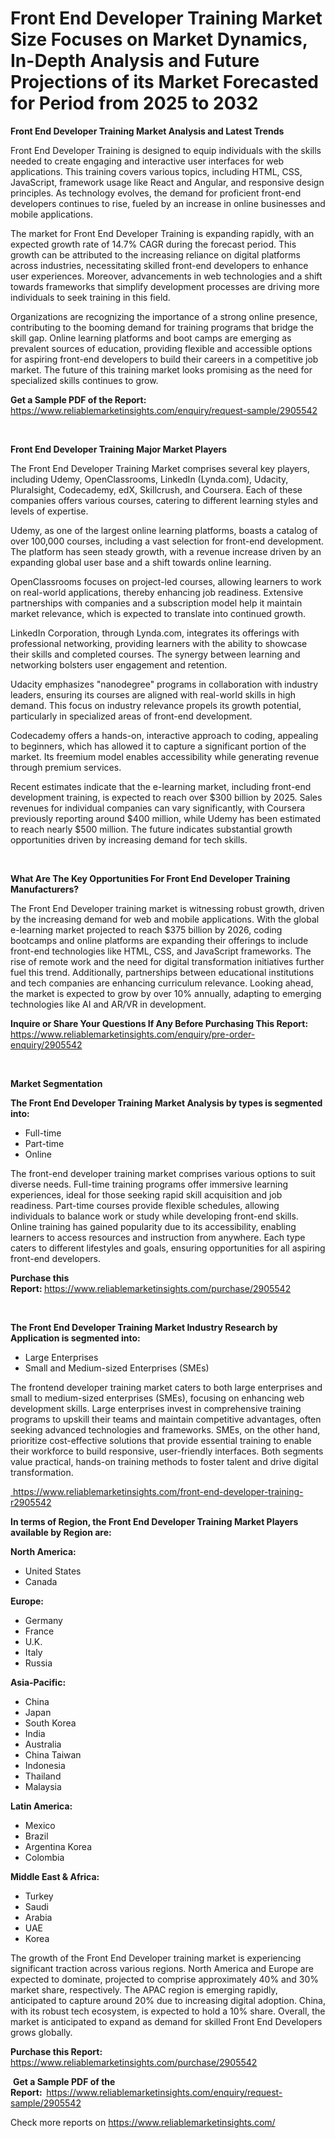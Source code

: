 <p><h1>Front End Developer Training Market Size Focuses on Market Dynamics, In-Depth Analysis and Future Projections of its Market Forecasted for Period from 2025 to 2032</h1></p><p><strong>Front End Developer Training Market Analysis and Latest Trends</strong></p>
<p><p>Front End Developer Training is designed to equip individuals with the skills needed to create engaging and interactive user interfaces for web applications. This training covers various topics, including HTML, CSS, JavaScript, framework usage like React and Angular, and responsive design principles. As technology evolves, the demand for proficient front-end developers continues to rise, fueled by an increase in online businesses and mobile applications.</p><p>The market for Front End Developer Training is expanding rapidly, with an expected growth rate of 14.7% CAGR during the forecast period. This growth can be attributed to the increasing reliance on digital platforms across industries, necessitating skilled front-end developers to enhance user experiences. Moreover, advancements in web technologies and a shift towards frameworks that simplify development processes are driving more individuals to seek training in this field.</p><p>Organizations are recognizing the importance of a strong online presence, contributing to the booming demand for training programs that bridge the skill gap. Online learning platforms and boot camps are emerging as prevalent sources of education, providing flexible and accessible options for aspiring front-end developers to build their careers in a competitive job market. The future of this training market looks promising as the need for specialized skills continues to grow.</p></p>
<p><strong>Get a Sample PDF of the Report:&nbsp;</strong> <a href="https://www.reliablemarketinsights.com/enquiry/request-sample/2905542?utm_campaign=3268&utm_medium=2&utm_source=Github&utm_content=ia&utm_term=12032025&utm_id=front-end-developer-training">https://www.reliablemarketinsights.com/enquiry/request-sample/2905542</a></p>
<p>&nbsp;</p>
<p><strong>Front End Developer Training Major Market Players</strong></p>
<p><p>The Front End Developer Training Market comprises several key players, including Udemy, OpenClassrooms, LinkedIn (Lynda.com), Udacity, Pluralsight, Codecademy, edX, Skillcrush, and Coursera. Each of these companies offers various courses, catering to different learning styles and levels of expertise.</p><p>Udemy, as one of the largest online learning platforms, boasts a catalog of over 100,000 courses, including a vast selection for front-end development. The platform has seen steady growth, with a revenue increase driven by an expanding global user base and a shift towards online learning.</p><p>OpenClassrooms focuses on project-led courses, allowing learners to work on real-world applications, thereby enhancing job readiness. Extensive partnerships with companies and a subscription model help it maintain market relevance, which is expected to translate into continued growth.</p><p>LinkedIn Corporation, through Lynda.com, integrates its offerings with professional networking, providing learners with the ability to showcase their skills and completed courses. The synergy between learning and networking bolsters user engagement and retention.</p><p>Udacity emphasizes "nanodegree" programs in collaboration with industry leaders, ensuring its courses are aligned with real-world skills in high demand. This focus on industry relevance propels its growth potential, particularly in specialized areas of front-end development.</p><p>Codecademy offers a hands-on, interactive approach to coding, appealing to beginners, which has allowed it to capture a significant portion of the market. Its freemium model enables accessibility while generating revenue through premium services.</p><p>Recent estimates indicate that the e-learning market, including front-end development training, is expected to reach over $300 billion by 2025. Sales revenues for individual companies can vary significantly, with Coursera previously reporting around $400 million, while Udemy has been estimated to reach nearly $500 million. The future indicates substantial growth opportunities driven by increasing demand for tech skills.</p></p>
<p>&nbsp;</p>
<p><strong>What Are The Key Opportunities For Front End Developer Training Manufacturers?</strong></p>
<p><p>The Front End Developer training market is witnessing robust growth, driven by the increasing demand for web and mobile applications. With the global e-learning market projected to reach $375 billion by 2026, coding bootcamps and online platforms are expanding their offerings to include front-end technologies like HTML, CSS, and JavaScript frameworks. The rise of remote work and the need for digital transformation initiatives further fuel this trend. Additionally, partnerships between educational institutions and tech companies are enhancing curriculum relevance. Looking ahead, the market is expected to grow by over 10% annually, adapting to emerging technologies like AI and AR/VR in development.</p></p>
<p><strong>Inquire or Share Your Questions If Any Before Purchasing This Report:</strong> <a href="https://www.reliablemarketinsights.com/enquiry/pre-order-enquiry/2905542?utm_campaign=3268&utm_medium=2&utm_source=Github&utm_content=ia&utm_term=12032025&utm_id=front-end-developer-training">https://www.reliablemarketinsights.com/enquiry/pre-order-enquiry/2905542</a></p>
<p>&nbsp;</p>
<p><strong>Market Segmentation</strong></p>
<p><strong>The Front End Developer Training Market Analysis by types is segmented into:</strong></p>
<p><ul><li>Full-time</li><li>Part-time</li><li>Online</li></ul></p>
<p><p>The front-end developer training market comprises various options to suit diverse needs. Full-time training programs offer immersive learning experiences, ideal for those seeking rapid skill acquisition and job readiness. Part-time courses provide flexible schedules, allowing individuals to balance work or study while developing front-end skills. Online training has gained popularity due to its accessibility, enabling learners to access resources and instruction from anywhere. Each type caters to different lifestyles and goals, ensuring opportunities for all aspiring front-end developers.</p></p>
<p><strong>Purchase this Report:&nbsp;</strong><a href="https://www.reliablemarketinsights.com/purchase/2905542?utm_campaign=3268&utm_medium=2&utm_source=Github&utm_content=ia&utm_term=12032025&utm_id=front-end-developer-training">https://www.reliablemarketinsights.com/purchase/2905542</a></p>
<p>&nbsp;</p>
<p><strong>The Front End Developer Training Market Industry Research by Application is segmented into:</strong></p>
<p><ul><li>Large Enterprises</li><li>Small and Medium-sized Enterprises (SMEs)</li></ul></p>
<p><p>The frontend developer training market caters to both large enterprises and small to medium-sized enterprises (SMEs), focusing on enhancing web development skills. Large enterprises invest in comprehensive training programs to upskill their teams and maintain competitive advantages, often seeking advanced technologies and frameworks. SMEs, on the other hand, prioritize cost-effective solutions that provide essential training to enable their workforce to build responsive, user-friendly interfaces. Both segments value practical, hands-on training methods to foster talent and drive digital transformation.</p></p>
<p><a href="https://www.reliablemarketinsights.com/front-end-developer-training-r2905542?utm_campaign=3268&utm_medium=2&utm_source=Github&utm_content=ia&utm_term=12032025&utm_id=front-end-developer-training">&nbsp;https://www.reliablemarketinsights.com/front-end-developer-training-r2905542</a></p>
<p><strong>In terms of Region, the Front End Developer Training Market Players available by Region are:</strong></p>
<p>
    <p> <strong> North America: </strong>
        <ul>
            <li>United States</li>
            <li>Canada</li>
        </ul>
        </p> 
    <p> <strong> Europe: </strong>
        <ul>
            <li>Germany</li>
            <li>France</li>
            <li>U.K.</li>
            <li>Italy</li>
            <li>Russia</li>
        </ul>
        </p> 
    <p> <strong> Asia-Pacific: </strong>
        <ul>
            <li>China</li>
            <li>Japan</li>
            <li>South Korea</li>
            <li>India</li>
            <li>Australia</li>
            <li>China Taiwan</li>
            <li>Indonesia</li>
            <li>Thailand</li>
            <li>Malaysia</li>
        </ul>
        </p> 
    <p> <strong> Latin America: </strong>
        <ul>
            <li>Mexico</li>
            <li>Brazil</li>
            <li>Argentina Korea</li>
            <li>Colombia</li>
        </ul>
        </p> 
    <p> <strong> Middle East & Africa: </strong>
        <ul>
            <li>Turkey</li>
            <li>Saudi</li>
            <li>Arabia</li>
            <li>UAE</li>
            <li>Korea</li>
        </ul>
    </p>
    </p>
<p><p>The growth of the Front End Developer training market is experiencing significant traction across various regions. North America and Europe are expected to dominate, projected to comprise approximately 40% and 30% market share, respectively. The APAC region is emerging rapidly, anticipated to capture around 20% due to increasing digital adoption. China, with its robust tech ecosystem, is expected to hold a 10% share. Overall, the market is anticipated to expand as demand for skilled Front End Developers grows globally.</p></p>
<p><strong>Purchase this Report: </strong><a href="https://www.reliablemarketinsights.com/purchase/2905542?utm_campaign=3268&utm_medium=2&utm_source=Github&utm_content=ia&utm_term=12032025&utm_id=front-end-developer-training">https://www.reliablemarketinsights.com/purchase/2905542</a></p>
<p>&nbsp;<strong>Get a Sample PDF of the Report:&nbsp;&nbsp;</strong><a href="https://www.reliablemarketinsights.com/enquiry/request-sample/2905542?utm_campaign=3268&utm_medium=2&utm_source=Github&utm_content=ia&utm_term=12032025&utm_id=front-end-developer-training">https://www.reliablemarketinsights.com/enquiry/request-sample/2905542</a></p>
<p><strong></strong></p>
<p>Check more reports on <a href="https://www.reliablemarketinsights.com/?utm_campaign=3268&utm_medium=2&utm_source=Github&utm_content=ia&utm_term=12032025&utm_id=front-end-developer-training">https://www.reliablemarketinsights.com/</a></p>